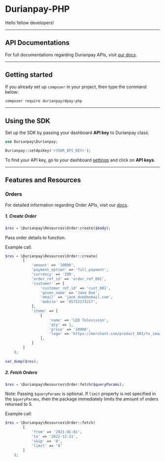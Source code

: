 # Durianpay-PHP
Hello fellow developers!

---
## API Documentations
For full documentations regarding Durianpay APIs, visit [our docs](https://durianpay.id/docs/api).

---
## Getting started
If you already set up `composer` in your project, then type the command below:

```bash
composer require durianpay/dpay-php
```

---
## Using the SDK
Set up the SDK by passing your dashboard **API key** to Durianpay class.

```php
use Durianpay\Durianpay;

Durianpay::setApiKey('<YOUR_API_KEY>');
```

To find your API key, go to your dashboard [settings](https://dashboard.durianpay.id/#/settings) and click on **API keys**.

---
## Features and Resources

### Orders
For detailed information regarding Order APIs, visit our [docs](https://durianpay.id/docs/api/orders/overview/).

##### 1. Create Order
```php
$res = \Durianpay\Resources\Order:create($body);
```

Pass order details to function. 

Example call:
```php
$res = \Durianpay\Resources\Order::create(
        [
            'amount' => '10000',
            'payment_option' => 'full_payment',
            'currency' => 'IDR',
            'order_ref_id' => 'order_ref_001',
            'customer' => [
                'customer_ref_id' => 'cust_001',
                'given_name' => 'Jane Doe',
                'email' => 'jane_doe@nomail.com',
                'mobile' => '85722173217',
            ],
            'items' => [
                [
                    'name' => 'LED Television',
                    'qty' => 1,
                    'price' => '10000',
                    'logo' => 'https://merchant.com/product_001/tv_image.jpg',
                ],
            ]
        ]
    );
    
var_dump($res);
```

##### 2. Fetch Orders
```php
$res = \Durianpay\Resources\Order:fetch($queryParams);
```

Note: Passing `$queryParams` is optional. If `limit` property is not specified in the `$queryParams`, then the package immediately limits the amount of orders returned to 5.

Example call:
```php
$res = \Durianpay\Resources\Order::fetch(
        [
            'from' => '2021-01-01',
            'to' => '2022-12-31',
            'skip' => '0',
            'limit' => '8'
        ]
    );
```